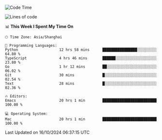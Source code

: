 <!--START_SECTION:waka-->
![Code Time](http://img.shields.io/badge/Code%20Time-2%2C239%20hrs%2024%20mins-blue)

![Lines of code](https://img.shields.io/badge/From%20Hello%20World%20I%27ve%20Written-308.1%20thousand%20lines%20of%20code-blue)

📊 **This Week I Spent My Time On** 

```text
🕑︎ Time Zone: Asia/Shanghai

💬 Programming Languages: 
Python                   12 hrs 58 mins      ████████████████░░░░░░░░░   64.80 % 
TypeScript               4 hrs 46 mins       ██████░░░░░░░░░░░░░░░░░░░   23.80 % 
Go                       1 hr 12 mins        ██░░░░░░░░░░░░░░░░░░░░░░░   06.02 % 
Git                      30 mins             █░░░░░░░░░░░░░░░░░░░░░░░░   02.54 % 
Text                     28 mins             █░░░░░░░░░░░░░░░░░░░░░░░░   02.36 % 

🔥 Editors: 
Emacs                    20 hrs 1 min        █████████████████████████   100.00 % 

💻 Operating System: 
Mac                      20 hrs 1 min        █████████████████████████   100.00 % 
```


 Last Updated on 16/10/2024 06:37:15 UTC
<!--END_SECTION:waka-->
